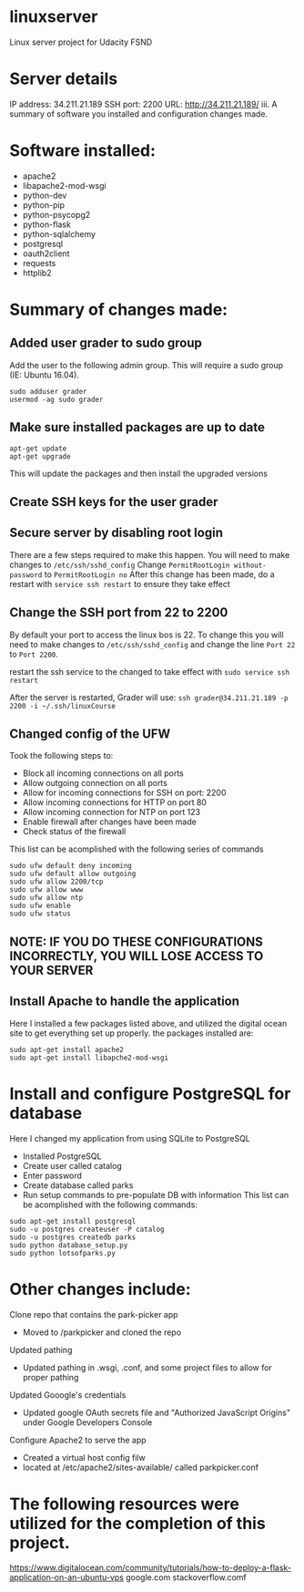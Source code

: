 # linuxserver
Linux server project for Udacity FSND
# Server details
IP address: 34.211.21.189
SSH port: 2200
URL: http://34.211.21.189/
iii. A summary of software you installed and configuration changes made.
# Software installed:
* apache2
* libapache2-mod-wsgi 
* python-dev
* python-pip
* python-psycopg2 
* python-flask
* python-sqlalchemy
* postgresql
* oauth2client
* requests
* httplib2

# Summary of changes made:
## Added user grader to sudo group
Add the user to the following admin group.  This will require a sudo group (IE: Ubuntu 16.04).
```
sudo adduser grader
usermod -ag sudo grader
```
## Make sure installed packages are up to date
```
apt-get update
apt-get upgrade
```
This will update the packages and then install the upgraded versions

## Create SSH keys for the user grader
## Secure server by disabling root login
There are a few steps required to make this happen.  You will need to make changes to ```/etc/ssh/sshd_config```
Change ```PermitRootLogin without-password``` to ```PermitRootLogin no```
After this change has been made, do a restart with ```service ssh restart``` to ensure they take effect

## Change the SSH port from 22 to 2200
By default your port to access the linux bos is 22.  To change this you will need to make changes to ```/etc/ssh/sshd_config``` and change the line ```Port 22``` to ```Port 2200```.

restart the ssh service to the changed to take effect with ```sudo service ssh restart```

After the server is restarted, Grader will use: ```ssh grader@34.211.21.189 -p 2200 -i ~/.ssh/linuxCourse```

## Changed config of the UFW

Took the following steps to:
* Block all incoming connections on all ports
* Allow outgoing connection on all ports
* Allow for incoming connections for SSH on port: 2200
* Allow incoming connections for HTTP on port 80
* Allow incoming connection for NTP on port 123
* Enable firewall after changes have been made
* Check status of the firewall

This list can be acomplished with the following series of commands
```
sudo ufw default deny incoming
sudo ufw default allow outgoing
sudo ufw allow 2200/tcp
sudo ufw allow www
sudo ufw allow ntp
sudo ufw enable
sudo ufw status
```
## NOTE: IF YOU DO THESE CONFIGURATIONS INCORRECTLY, YOU WILL LOSE ACCESS TO YOUR SERVER

## Install Apache to handle the application
Here I installed a few packages listed above, and utilized the digital ocean site to get everything set up properly.
the packages installed are:
```
sudo apt-get install apache2
sudo apt-get install libapche2-mod-wsgi
```

# Install and configure PostgreSQL for database
Here I changed my application from using SQLite to PostgreSQL
* Installed PostgreSQL
* Create user called catalog
* Enter password
* Create database called parks
* Run setup commands to pre-populate DB with information
This list can be acomplished with the following commands:
```
sudo apt-get install postgresql
sudo -u postgres createuser -P catalog
sudo -u postgres createdb parks
sudo python database_setup.py
sudo python lotsofparks.py
```

# Other changes include:
Clone repo that contains the park-picker app
* Moved to /parkpicker and cloned the repo

Updated pathing
* Updated pathing in .wsgi, .conf, and some project files to allow for proper pathing

Updated Gooogle's credentials
* Updated google OAuth secrets file and "Authorized JavaScript Origins" under Google Developers Console

Configure Apache2 to serve the app
* Created a virtual host config filw
* located at /etc/apache2/sites-available/ called parkpicker.conf

# The following resources were utilized for the completion of this project.
https://www.digitalocean.com/community/tutorials/how-to-deploy-a-flask-application-on-an-ubuntu-vps
google.com
stackoverflow.comf
